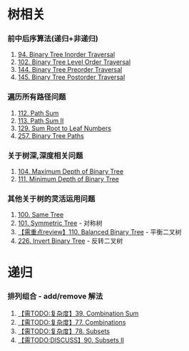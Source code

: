 # 树相关

### 前中后序算法(递归+非递归)

1. [94. Binary Tree Inorder Traversal](https://github.com/MikasaLevi/LeetCode/issues/2)
2. [102. Binary Tree Level Order Traversal](https://github.com/MikasaLevi/LeetCode/issues/4)
3. [144. Binary Tree Preorder Traversal](https://github.com/MikasaLevi/LeetCode/issues/1)
4. [145. Binary Tree Postorder Traversal](https://github.com/MikasaLevi/LeetCode/issues/3)

### 遍历所有路径问题

1. [112. Path Sum](https://github.com/MikasaLevi/LeetCode/issues/6)
2. [113. Path Sum II](https://github.com/MikasaLevi/LeetCode/issues/7)
3. [129. Sum Root to Leaf Numbers](https://github.com/MikasaLevi/LeetCode/issues/8)
4. [257. Binary Tree Paths](https://github.com/MikasaLevi/LeetCode/issues/5)

### 关于树深,深度相关问题

1. [104. Maximum Depth of Binary Tree](https://github.com/MikasaLevi/LeetCode/issues/9)
2. [111. Minimum Depth of Binary Tree](https://github.com/MikasaLevi/LeetCode/issues/10)

### 其他关于树的灵活运用问题

1. [100. Same Tree](https://github.com/MikasaLevi/LeetCode/issues/14)
2. [101. Symmetric Tree](https://github.com/MikasaLevi/LeetCode/issues/12) - 对称树
3. [【需重点review】110. Balanced Binary Tree](https://github.com/MikasaLevi/LeetCode/issues/13) - 平衡二叉树
4. [226. Invert Binary Tree](https://github.com/MikasaLevi/LeetCode/issues/11) - 反转二叉树

# 递归

### 排列组合 - add/remove 解法

1. [【需TODO:复杂度】39. Combination Sum](https://github.com/MikasaLevi/LeetCode/issues/18)
2. [【需TODO:复杂度】77. Combinations](https://github.com/MikasaLevi/LeetCode/issues/17)
3. [【需TODO:复杂度】78. Subsets](https://github.com/MikasaLevi/LeetCode/issues/15)
4. [【需TODO:DISCUSS】90. Subsets II](https://github.com/MikasaLevi/LeetCode/issues/16)
